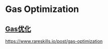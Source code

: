 # Gas Optimization
## [Gas优化](https://www.rareskills.io/post/l2-calldata)
https://www.rareskills.io/post/gas-optimization

